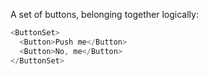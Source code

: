 A set of buttons, belonging together logically:

```js
<ButtonSet>
  <Button>Push me</Button>
  <Button>No, me</Button>
</ButtonSet>
```
